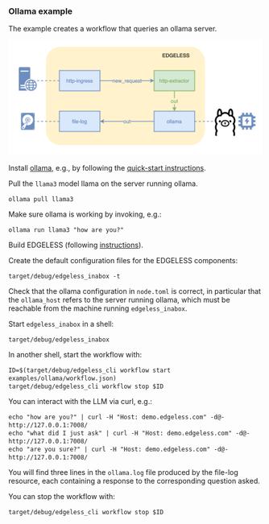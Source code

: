 ### Ollama example

The example creates a workflow that queries an ollama server.

![](ollama.png)

Install [ollama](https://ollama.com/), e.g., by following the
[quick-start instructions](https://github.com/ollama/ollama/blob/main/README.md#quickstart).

Pull the `llama3` model llama on the server running ollama.

```shell
ollama pull llama3
```

Make sure ollama is working by invoking, e.g.:

```shell
ollama run llama3 "how are you?"
```

Build EDGELESS (following [instructions](../../BUILDING.md)).

Create the default configuration files for the EDGELESS components:

```shell
target/debug/edgeless_inabox -t
```

Check that the ollama configuration in `node.toml` is correct, in particular
that the `ollama_host` refers to the server running ollama, which must be
reachable from the machine running `edgeless_inabox`.

Start `edgeless_inabox` in a shell:

```shell
target/debug/edgeless_inabox
```

In another shell, start the workflow with:

```shell
ID=$(target/debug/edgeless_cli workflow start examples/ollama/workflow.json)
target/debug/edgeless_cli workflow stop $ID
```

You can interact with the LLM via curl, e.g.:

```shell
echo "how are you?" | curl -H "Host: demo.edgeless.com" -d@- http://127.0.0.1:7008/
echo "what did I just ask" | curl -H "Host: demo.edgeless.com" -d@- http://127.0.0.1:7008/
echo "are you sure?" | curl -H "Host: demo.edgeless.com" -d@- http://127.0.0.1:7008/
```

You will find three lines in the `ollama.log` file produced by the file-log
resource, each containing a response to the corresponding question asked.

You can stop the workflow with:

```shell
target/debug/edgeless_cli workflow stop $ID
```
